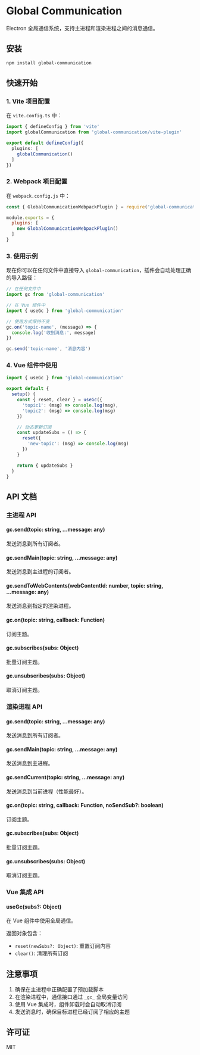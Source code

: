 # Global Communication

Electron 全局通信系统，支持主进程和渲染进程之间的消息通信。

## 安装

```bash
npm install global-communication
```

## 快速开始

### 1. Vite 项目配置

在 `vite.config.ts` 中：

```typescript
import { defineConfig } from 'vite'
import globalCommunication from 'global-communication/vite-plugin'

export default defineConfig({
  plugins: [
    globalCommunication()
  ]
})
```

### 2. Webpack 项目配置

在 `webpack.config.js` 中：

```javascript
const { GlobalCommunicationWebpackPlugin } = require('global-communication/webpack-plugin')

module.exports = {
  plugins: [
    new GlobalCommunicationWebpackPlugin()
  ]
}
```

### 3. 使用示例

现在你可以在任何文件中直接导入 `global-communication`，插件会自动处理正确的导入路径：

```typescript
// 在任何文件中
import gc from 'global-communication'

// 在 Vue 组件中
import { useGc } from 'global-communication'

// 使用方式保持不变
gc.on('topic-name', (message) => {
  console.log('收到消息:', message)
})

gc.send('topic-name', '消息内容')
```

### 4. Vue 组件中使用

```typescript
import { useGc } from 'global-communication'

export default {
  setup() {
    const { reset, clear } = useGc({
      'topic1': (msg) => console.log(msg),
      'topic2': (msg) => console.log(msg)
    })

    // 动态更新订阅
    const updateSubs = () => {
      reset({
        'new-topic': (msg) => console.log(msg)
      })
    }

    return { updateSubs }
  }
}
```

## API 文档

### 主进程 API

#### gc.send(topic: string, ...message: any)
发送消息到所有订阅者。

#### gc.sendMain(topic: string, ...message: any)
发送消息到主进程的订阅者。

#### gc.sendToWebContents(webContentId: number, topic: string, ...message: any)
发送消息到指定的渲染进程。

#### gc.on(topic: string, callback: Function)
订阅主题。

#### gc.subscribes(subs: Object)
批量订阅主题。

#### gc.unsubscribes(subs: Object)
取消订阅主题。

### 渲染进程 API

#### gc.send(topic: string, ...message: any)
发送消息到所有订阅者。

#### gc.sendMain(topic: string, ...message: any)
发送消息到主进程。

#### gc.sendCurrent(topic: string, ...message: any)
发送消息到当前进程（性能最好）。

#### gc.on(topic: string, callback: Function, noSendSub?: boolean)
订阅主题。

#### gc.subscribes(subs: Object)
批量订阅主题。

#### gc.unsubscribes(subs: Object)
取消订阅主题。

### Vue 集成 API

#### useGc(subs?: Object)
在 Vue 组件中使用全局通信。

返回对象包含：
- `reset(newSubs?: Object)`: 重置订阅内容
- `clear()`: 清理所有订阅

## 注意事项

1. 确保在主进程中正确配置了预加载脚本
2. 在渲染进程中，通信接口通过 `_gc_` 全局变量访问
3. 使用 Vue 集成时，组件卸载时会自动取消订阅
4. 发送消息时，确保目标进程已经订阅了相应的主题

## 许可证

MIT 